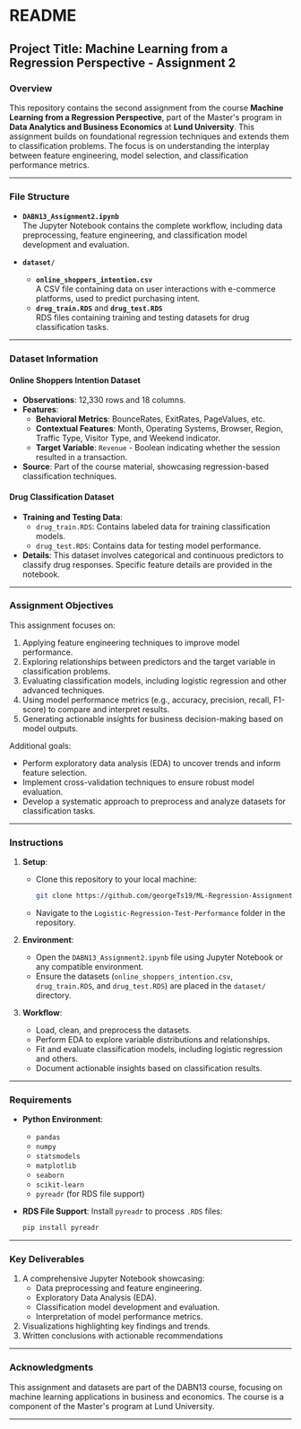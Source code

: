 # README

## Project Title: Machine Learning from a Regression Perspective - Assignment 2

### Overview
This repository contains the second assignment from the course **Machine Learning from a Regression Perspective**, part of the Master's program in **Data Analytics and Business Economics** at **Lund University**. This assignment builds on foundational regression techniques and extends them to classification problems. The focus is on understanding the interplay between feature engineering, model selection, and classification performance metrics.

---

### File Structure

- **`DABN13_Assignment2.ipynb`**  
  The Jupyter Notebook contains the complete workflow, including data preprocessing, feature engineering, and classification model development and evaluation.

- **`dataset/`**
  - **`online_shoppers_intention.csv`**  
    A CSV file containing data on user interactions with e-commerce platforms, used to predict purchasing intent.
  - **`drug_train.RDS`** and **`drug_test.RDS`**  
    RDS files containing training and testing datasets for drug classification tasks.

---

### Dataset Information

#### Online Shoppers Intention Dataset
- **Observations**: 12,330 rows and 18 columns.
- **Features**:
  - **Behavioral Metrics**: BounceRates, ExitRates, PageValues, etc.
  - **Contextual Features**: Month, Operating Systems, Browser, Region, Traffic Type, Visitor Type, and Weekend indicator.
  - **Target Variable**: `Revenue` - Boolean indicating whether the session resulted in a transaction.
- **Source**: Part of the course material, showcasing regression-based classification techniques.

#### Drug Classification Dataset
- **Training and Testing Data**:
  - `drug_train.RDS`: Contains labeled data for training classification models.
  - `drug_test.RDS`: Contains data for testing model performance.
- **Details**: This dataset involves categorical and continuous predictors to classify drug responses. Specific feature details are provided in the notebook.

---

### Assignment Objectives
This assignment focuses on:
1. Applying feature engineering techniques to improve model performance.
2. Exploring relationships between predictors and the target variable in classification problems.
3. Evaluating classification models, including logistic regression and other advanced techniques.
4. Using model performance metrics (e.g., accuracy, precision, recall, F1-score) to compare and interpret results.
5. Generating actionable insights for business decision-making based on model outputs.

Additional goals:
- Perform exploratory data analysis (EDA) to uncover trends and inform feature selection.
- Implement cross-validation techniques to ensure robust model evaluation.
- Develop a systematic approach to preprocess and analyze datasets for classification tasks.

---

### Instructions
1. **Setup**:
   - Clone this repository to your local machine:
     ```bash
     git clone https://github.com/georgeTs19/ML-Regression-Assignments.git
     ```
   - Navigate to the `Logistic-Regression-Test-Performance` folder in the repository.

2. **Environment**:
   - Open the `DABN13_Assignment2.ipynb` file using Jupyter Notebook or any compatible environment.
   - Ensure the datasets (`online_shoppers_intention.csv`, `drug_train.RDS`, and `drug_test.RDS`) are placed in the `dataset/` directory.

3. **Workflow**:
   - Load, clean, and preprocess the datasets.
   - Perform EDA to explore variable distributions and relationships.
   - Fit and evaluate classification models, including logistic regression and others.
   - Document actionable insights based on classification results.

---

### Requirements
- **Python Environment**:
  - `pandas`
  - `numpy`
  - `statsmodels`
  - `matplotlib`
  - `seaborn`
  - `scikit-learn`
  - `pyreadr` (for RDS file support)

- **RDS File Support**:
  Install `pyreadr` to process `.RDS` files:
  ```bash
  pip install pyreadr


---

### Key Deliverables
1. A comprehensive Jupyter Notebook showcasing:
   - Data preprocessing and feature engineering.
   - Exploratory Data Analysis (EDA).
   - Classification model development and evaluation.
   - Interpretation of model performance metrics.
2. Visualizations highlighting key findings and trends.
3. Written conclusions with actionable recommendations

---

### Acknowledgments
This assignment and datasets are part of the DABN13 course, focusing on machine learning applications in business and economics. The course is a component of the Master's program at Lund University.

---

